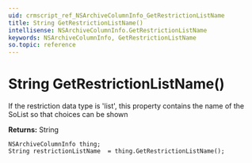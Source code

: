 ```yaml
---
uid: crmscript_ref_NSArchiveColumnInfo_GetRestrictionListName
title: String GetRestrictionListName()
intellisense: NSArchiveColumnInfo.GetRestrictionListName
keywords: NSArchiveColumnInfo, GetRestrictionListName
so.topic: reference
---
```


# String GetRestrictionListName()

If the restriction data type is 'list', this property contains the name of the SoList so that choices can be shown

**Returns:** String

```crmscript
NSArchiveColumnInfo thing;
String restrictionListName  = thing.GetRestrictionListName();
```

